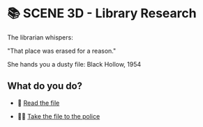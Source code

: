 
# 📚 SCENE 3D - Library Research

The librarian whispers:

"That place was erased for a reason."

She hands you a dusty file: Black Hollow, 1954

## What do you do?

- 📂 [Read the file](./scene4G.md)

- 🧑‍✈️ [Take the file to the police](./scene4H.md)
